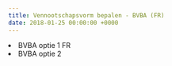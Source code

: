 ```yaml
---
title: Vennootschapsvorm bepalen - BVBA (FR)
date: 2018-01-25 00:00:00 +0000
---
```


<li>BVBA optie 1 FR</li>
<li>BVBA optie 2</li>
